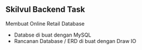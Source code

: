 Skilvul Backend Task
----
Membuat Online Retail Database
- Databse di buat dengan MySQL
- Rancanan Database / ERD di buat dengan Draw IO
